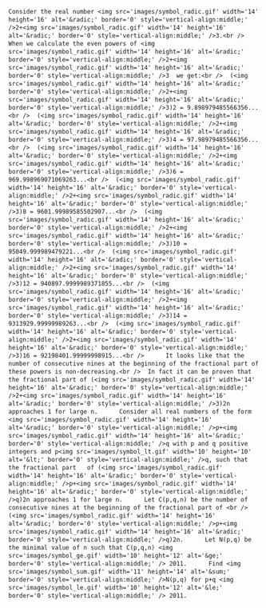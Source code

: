     Consider the real number <img src='images/symbol_radic.gif' width='14' height='16' alt='&radic;' border='0' style='vertical-align:middle;' />2+<img src='images/symbol_radic.gif' width='14' height='16' alt='&radic;' border='0' style='vertical-align:middle;' />3.<br />  When we calculate the even powers of <img src='images/symbol_radic.gif' width='14' height='16' alt='&radic;' border='0' style='vertical-align:middle;' />2+<img src='images/symbol_radic.gif' width='14' height='16' alt='&radic;' border='0' style='vertical-align:middle;' />3  we get:<br />  (<img src='images/symbol_radic.gif' width='14' height='16' alt='&radic;' border='0' style='vertical-align:middle;' />2+<img src='images/symbol_radic.gif' width='14' height='16' alt='&radic;' border='0' style='vertical-align:middle;' />3)2 = 9.898979485566356...<br />  (<img src='images/symbol_radic.gif' width='14' height='16' alt='&radic;' border='0' style='vertical-align:middle;' />2+<img src='images/symbol_radic.gif' width='14' height='16' alt='&radic;' border='0' style='vertical-align:middle;' />3)4 = 97.98979485566356...<br />  (<img src='images/symbol_radic.gif' width='14' height='16' alt='&radic;' border='0' style='vertical-align:middle;' />2+<img src='images/symbol_radic.gif' width='14' height='16' alt='&radic;' border='0' style='vertical-align:middle;' />3)6 = 969.998969071069263...<br />  (<img src='images/symbol_radic.gif' width='14' height='16' alt='&radic;' border='0' style='vertical-align:middle;' />2+<img src='images/symbol_radic.gif' width='14' height='16' alt='&radic;' border='0' style='vertical-align:middle;' />3)8 = 9601.99989585502907...<br />  (<img src='images/symbol_radic.gif' width='14' height='16' alt='&radic;' border='0' style='vertical-align:middle;' />2+<img src='images/symbol_radic.gif' width='14' height='16' alt='&radic;' border='0' style='vertical-align:middle;' />3)10 = 95049.999989479221...<br />  (<img src='images/symbol_radic.gif' width='14' height='16' alt='&radic;' border='0' style='vertical-align:middle;' />2+<img src='images/symbol_radic.gif' width='14' height='16' alt='&radic;' border='0' style='vertical-align:middle;' />3)12 = 940897.9999989371855...<br />  (<img src='images/symbol_radic.gif' width='14' height='16' alt='&radic;' border='0' style='vertical-align:middle;' />2+<img src='images/symbol_radic.gif' width='14' height='16' alt='&radic;' border='0' style='vertical-align:middle;' />3)14 = 9313929.99999989263...<br />  (<img src='images/symbol_radic.gif' width='14' height='16' alt='&radic;' border='0' style='vertical-align:middle;' />2+<img src='images/symbol_radic.gif' width='14' height='16' alt='&radic;' border='0' style='vertical-align:middle;' />3)16 = 92198401.99999998915...<br />      It looks like that the number of consecutive nines at the beginning of the fractional part of these powers is non-decreasing.<br />  In fact it can be proven that the fractional part of (<img src='images/symbol_radic.gif' width='14' height='16' alt='&radic;' border='0' style='vertical-align:middle;' />2+<img src='images/symbol_radic.gif' width='14' height='16' alt='&radic;' border='0' style='vertical-align:middle;' />3)2n approaches 1 for large n.      Consider all real numbers of the form <img src='images/symbol_radic.gif' width='14' height='16' alt='&radic;' border='0' style='vertical-align:middle;' />p+<img src='images/symbol_radic.gif' width='14' height='16' alt='&radic;' border='0' style='vertical-align:middle;' />q with p and q positive integers and p<img src='images/symbol_lt.gif' width='10' height='10' alt='&lt;' border='0' style='vertical-align:middle;' />q, such that the fractional part   of (<img src='images/symbol_radic.gif' width='14' height='16' alt='&radic;' border='0' style='vertical-align:middle;' />p+<img src='images/symbol_radic.gif' width='14' height='16' alt='&radic;' border='0' style='vertical-align:middle;' />q)2n approaches 1 for large n.      Let C(p,q,n) be the number of consecutive nines at the beginning of the fractional part of <br /> (<img src='images/symbol_radic.gif' width='14' height='16' alt='&radic;' border='0' style='vertical-align:middle;' />p+<img src='images/symbol_radic.gif' width='14' height='16' alt='&radic;' border='0' style='vertical-align:middle;' />q)2n.      Let N(p,q) be the minimal value of n such that C(p,q,n) <img src='images/symbol_ge.gif' width='10' height='12' alt='&ge;' border='0' style='vertical-align:middle;' /> 2011.      Find <img src='images/symbol_sum.gif' width='11' height='14' alt='&sum;' border='0' style='vertical-align:middle;' />N(p,q) for p+q <img src='images/symbol_le.gif' width='10' height='12' alt='&le;' border='0' style='vertical-align:middle;' /> 2011.                                             